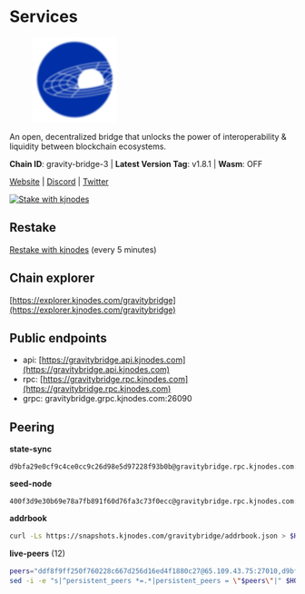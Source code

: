 # Services

<figure><img src="https://raw.githubusercontent.com/kj89/cosmos-images/main/logos/gravitybridge.png" width="150" alt=""><figcaption></figcaption></figure>

An open, decentralized bridge that unlocks the power of  interoperability & liquidity between blockchain ecosystems.

**Chain ID**: gravity-bridge-3 | **Latest Version Tag**: v1.8.1 | **Wasm**: OFF

[Website](https://www.gravitybridge.net) | [Discord](https://discord.gg/ARV8dTSjAk) | [Twitter](https://twitter.com/gravity_bridge)

[![Stake with kjnodes](https://i.ibb.co/cr44Q8j/button-stake-with-kjnodes.png)](https://restake.app/gravitybridge/gravityvaloper1nw3uavthnjwsgrrjzav2wdg9m0pw7k4fc7hvlz)

## Restake

[Restake with kjnodes](https://restake.app/gravitybridge/gravityvaloper1nw3uavthnjwsgrrjzav2wdg9m0pw7k4fc7hvlz) (every 5 minutes)
## Chain explorer
[https://explorer.kjnodes.com/gravitybridge](https://explorer.kjnodes.com/gravitybridge)

## Public endpoints

* api: [https://gravitybridge.api.kjnodes.com](https://gravitybridge.api.kjnodes.com)
* rpc: [https://gravitybridge.rpc.kjnodes.com](https://gravitybridge.rpc.kjnodes.com)
* grpc: gravitybridge.grpc.kjnodes.com:26090

## Peering

**state-sync**

```text
d9bfa29e0cf9c4ce0cc9c26d98e5d97228f93b0b@gravitybridge.rpc.kjnodes.com:26656
```

**seed-node**

```text
400f3d9e30b69e78a7fb891f60d76fa3c73f0ecc@gravitybridge.rpc.kjnodes.com:26659
```

**addrbook**
```bash
curl -Ls https://snapshots.kjnodes.com/gravitybridge/addrbook.json > $HOME/.gravity/config/addrbook.json
```

**live-peers** (12)
```bash
peers="ddf8f9ff250f760228c667d256d16ed4f1880c27@65.109.43.75:27010,d9bfa29e0cf9c4ce0cc9c26d98e5d97228f93b0b@65.109.88.38:26656,df80212f5356a2d2f047f546162baa9a3dfe6865@13.232.72.69:26656,3c514107f9bfbed84e806e943e72cc602d23ff54@65.108.71.220:26656,ca9d9d0605f178fbba3bdf92e13719ab9dce0fc7@23.88.59.82:26656,5be48b960e6fc61c0879e86854b9f05d3ddc3522@46.4.91.49:27656,930f874c17eff988acd8eb761fea8d4873ea6eb3@185.249.227.231:29656,e5362a93c6e7f686d72c8d6d98be2c7bceeb5cc3@49.12.23.149:27010,67f95dbac6fe6bed8dfb24a5f92d9beb6b7b4ac6@97.113.90.102:27656,a460c9af789a48396a2f5ee62e3f7e79a6b84d4f@46.38.243.16:26656,6eb2a2e7bcd82aad56b6652a328c72f148f84935@194.147.58.224:26656,df243a4c65b436fb4c81bf71b83ce9de865fea5a@213.239.207.165:26656"
sed -i -e "s|^persistent_peers *=.*|persistent_peers = \"$peers\"|" $HOME/.gravity/config/config.toml
```

